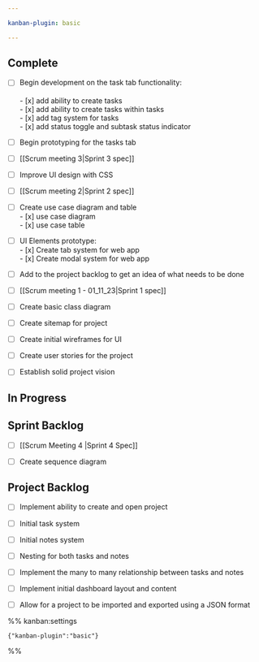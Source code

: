 ```yaml
---

kanban-plugin: basic

---
```


## Complete

- [ ] Begin development on the task tab functionality:<br><br>- [x] add ability to create tasks<br>- [x] add ability to create tasks within tasks<br>- [x] add tag system for tasks<br>- [x] add status toggle and subtask status indicator
- [ ] Begin prototyping for the tasks tab
- [ ] [[Scrum meeting 3|Sprint 3 spec]]
- [ ] Improve UI design with CSS
- [ ] [[Scrum meeting 2|Sprint 2 spec]]
- [ ] Create use case diagram and table<br>- [x] use case diagram<br>- [x] use case table
- [ ] UI Elements prototype:<br>- [x] Create tab system for web app<br>- [x] Create modal system for web app
- [ ] Add to the project backlog to get an idea of what needs to be done
- [ ] [[Scrum meeting 1 -  01_11_23|Sprint 1 spec]]
- [ ] Create basic class diagram
- [ ] Create sitemap for project
- [ ] Create initial wireframes for UI
- [ ] Create user stories for the project
- [ ] Establish solid project vision


## In Progress



## Sprint Backlog

- [ ] [[Scrum Meeting 4 |Sprint 4 Spec]]
- [ ] Create sequence diagram


## Project Backlog

- [ ] Implement ability to create and open project
- [ ] Initial task system
- [ ] Initial notes system
- [ ] Nesting for both tasks and notes
- [ ] Implement the many to many relationship between tasks and notes
- [ ] Implement initial dashboard layout and content
- [ ] Allow for a project to be imported and exported using a JSON format




%% kanban:settings
```
{"kanban-plugin":"basic"}
```
%%